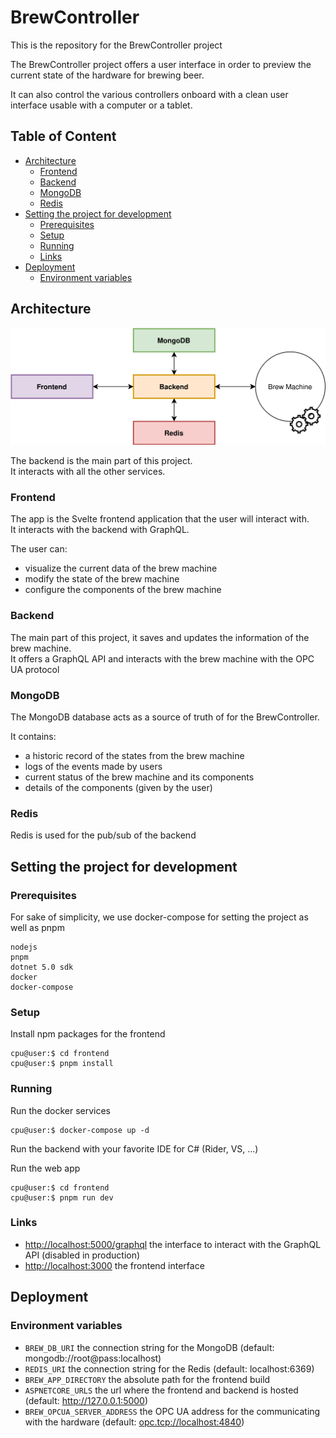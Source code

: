 # BrewController

This is the repository for the BrewController project

The BrewController project offers a user interface in order to preview the current state of the hardware for brewing beer.

It can also control the various controllers onboard with a clean user interface usable with a computer or a tablet.

## Table of Content

<!-- START doctoc generated TOC please keep comment here to allow auto update -->
<!-- DON'T EDIT THIS SECTION, INSTEAD RE-RUN doctoc TO UPDATE -->

- [Architecture](#architecture)
  - [Frontend](#frontend)
  - [Backend](#backend)
  - [MongoDB](#mongodb)
  - [Redis](#redis)
- [Setting the project for development](#setting-the-project-for-development)
  - [Prerequisites](#prerequisites)
  - [Setup](#setup)
  - [Running](#running)
  - [Links](#links)
- [Deployment](#deployment)
  - [Environment variables](#environment-variables)

<!-- END doctoc generated TOC please keep comment here to allow auto update -->

## Architecture

![Image of the architecture of the BrewController project](docs/assets/diagrams/architecture.drawio.svg)

The backend is the main part of this project.\
It interacts with all the other services.

### Frontend

The app is the Svelte frontend application that the user will interact with.\
It interacts with the backend with GraphQL.

The user can:

- visualize the current data of the brew machine
- modify the state of the brew machine
- configure the components of the brew machine

### Backend

The main part of this project, it saves and updates the information of the brew machine.\
It offers a GraphQL API and interacts with the brew machine with the OPC UA protocol

### MongoDB

The MongoDB database acts as a source of truth of for the BrewController.

It contains:

- a historic record of the states from the brew machine
- logs of the events made by users
- current status of the brew machine and its components
- details of the components (given by the user)

### Redis

Redis is used for the pub/sub of the backend

## Setting the project for development

### Prerequisites

For sake of simplicity, we use docker-compose for setting the project as well as pnpm

```text
nodejs
pnpm
dotnet 5.0 sdk
docker
docker-compose
```

### Setup

Install npm packages for the frontend

```console
cpu@user:$ cd frontend
cpu@user:$ pnpm install
```

### Running

Run the docker services

```console
cpu@user:$ docker-compose up -d
```

Run the backend with your favorite IDE for C# (Rider, VS, ...)

Run the web app

```console
cpu@user:$ cd frontend
cpu@user:$ pnpm run dev
```

### Links

- <http://localhost:5000/graphql> the interface to interact with the GraphQL API (disabled in production)
- <http://localhost:3000> the frontend interface

## Deployment

### Environment variables

- `BREW_DB_URI` the connection string for the MongoDB (default: mongodb://root@pass:localhost)
- `REDIS_URI` the connection string for the Redis (default: localhost:6369)
- `BREW_APP_DIRECTORY` the absolute path for the frontend build
- `ASPNETCORE_URLS` the url where the frontend and backend is hosted (default: <http://127.0.0.1:5000>)
- `BREW_OPCUA_SERVER_ADDRESS` the OPC UA address for the communicating with the hardware (default: <opc.tcp://localhost:4840>)
